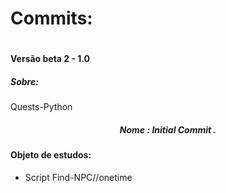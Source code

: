<h1>Commits:<h1>

<h4>Versão beta 2 - 1.0</h4>

<h5>Sobre:</h5> Quests-Python

<center><h5>Nome : Initial Commit .</h5> </center>

<h4>Objeto de estudos:</h4>

<ul>
    <li>Script Find-NPC//onetime</li>
</ul>



